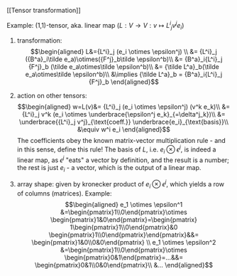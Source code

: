 [[Tensor transformation]]

Example: (1,1)-tensor, aka. linear map ($L:V\to V:v\mapsto {L^i}_j v^j e_i$)
1. transformation:
$$\begin{aligned}
    L&={L^i}_j (e_i \otimes \epsilon^j) \\
    &= {L^i}_j ({B^a}_i\tilde e_a)\otimes({F^j}_b\tilde \epsilon^b)\\
    &= {B^a}_i{L^i}_j {F^j}_b (\tilde e_a\otimes\tilde \epsilon^b)\\
    &= {\tilde L^a}_b(\tilde e_a\otimes\tilde \epsilon^b)\\
    &\implies {\tilde L^a}_b = {B^a}_i{L^i}_j {F^j}_b
\end{aligned}$$
2. action on other tensors:
$$\begin{aligned}
    w=L(v)&= {L^i}_j (e_i \otimes \epsilon^j) (v^k e_k)\\
    &= {L^i}_j v^k (e_i \otimes \underbrace{\epsilon^j  e_k}_{=\delta^j_k})\\
    &= \underbrace{{L^i}_j v^j}_{\text{coeff.}} \underbrace{e_i}_{\text{basis}}\\
	&\equiv w^i e_i
\end{aligned}$$
The coefficients obey the known matrix-vector multiplication rule - and in this sense, define this rule!
The basis of $L$, i.e. $e_i \otimes \epsilon^j$, is indeed a linear map, as $\epsilon^j$ "eats" a vector by definition, and the result is a number; the rest is just $e_i$ - a vector, which is the output of a linear map.

3. array shape: given by kronecker product of $e_i \otimes \epsilon^j$, which yields a row of columns (matrices). Example:
$$\begin{aligned}
    e_1 \otimes \epsilon^1 &=\begin{pmatrix}1\\0\end{pmatrix}\otimes \begin{pmatrix}1&0\end{pmatrix}=\begin{pmatrix} 1\begin{pmatrix}1\\0\end{pmatrix}&0 \begin{pmatrix}1\\0\end{pmatrix}\end{pmatrix}&&= \begin{pmatrix}1&0\\0&0\end{pmatrix} \\
    e_1 \otimes \epsilon^2   &=\begin{pmatrix}1\\0\end{pmatrix}\otimes \begin{pmatrix}0&1\end{pmatrix}=...&&= \begin{pmatrix}0&1\\0&0\end{pmatrix}\\
    &...
\end{aligned}$$
